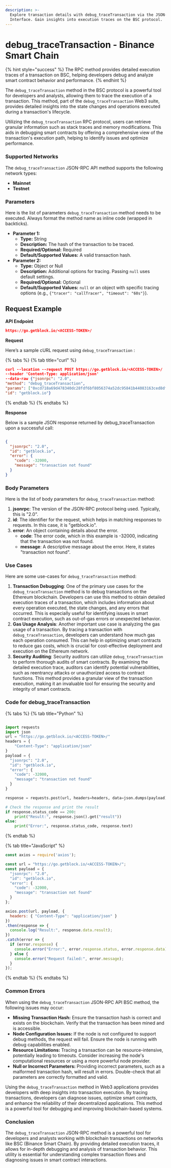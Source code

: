```yaml
---
description: >-
  Explore transaction details with debug_traceTransaction via the JSON-RPC API
  Interface. Gain insights into execution traces on the BSC protocol.
---
```


# debug\_traceTransaction - Binance Smart Chain

{% hint style="success" %}
The RPC method provides detailed execution traces of a transaction on BSC, helping developers debug and analyze smart contract behavior and performance.
{% endhint %}

The `debug_traceTransaction` method in the BSC protocol is a powerful tool for developers and analysts, allowing them to trace the execution of a transaction. This method, part of the `debug_traceTransaction` Web3 suite, provides detailed insights into the state changes and operations executed during a transaction's lifecycle.

Utilizing the `debug_traceTransaction` RPC protocol, users can retrieve granular information such as stack traces and memory modifications. This aids in debugging smart contracts by offering a comprehensive view of the transaction's execution path, helping to identify issues and optimize performance.

### Supported Networks

The `debug_traceTransaction` JSON-RPC API method supports the following network types:

* **Mainnet**
* **Testnet**

### Parameters

Here is the list of parameters `debug_traceTransaction` method needs to be executed. Always format the method name as inline code (wrapped in backticks).

* **Parameter 1:**
  * **Type:** String
  * **Description:** The hash of the transaction to be traced.
  * **Required/Optional:** Required
  * **Default/Supported Values:** A valid transaction hash.
* **Parameter 2:**
  * **Type:** Object or Null
  * **Description:** Additional options for tracing. Passing `null` uses default settings.
  * **Required/Optional:** Optional
  * **Default/Supported Values:** `null` or an object with specific tracing options (e.g., `{"tracer": "callTracer", "timeout": "60s"}`).

## Request Example

**API Endpoint**

```json
https://go.getblock.io/<ACCESS-TOKEN>/
```

**Request**

Here’s a sample cURL request using `debug_traceTransaction` :

{% tabs %}
{% tab title="curl" %}
```json
curl --location --request POST https://go.getblock.io/<ACCESS-TOKEN>/
--header 'Content-Type: application/json' 
--data-raw {"jsonrpc": "2.0",
"method": "debug_traceTransaction",
"params": ["0xcd718a69d478340dc28fdf6bf8056374a52dc95841b44083163ced8dfe29310c", null],
"id": "getblock.io"}
```
{% endtab %}
{% endtabs %}

**Response**

Below is a sample JSON response returned by debug\_traceTransaction upon a successful call:

```json

{
  "jsonrpc": "2.0",
  "id": "getblock.io",
  "error": {
    "code": -32000,
    "message": "transaction not found"
  }
}

```

### Body Parameters

Here is the list of body parameters for `debug_traceTransaction` method:

1. **jsonrpc**: The version of the JSON-RPC protocol being used. Typically, this is "2.0".
2. **id**: The identifier for the request, which helps in matching responses to requests. In this case, it is "getblock.io".
3. **error**: An object containing details about the error.
   * **code**: The error code, which in this example is -32000, indicating that the transaction was not found.
   * **message**: A descriptive message about the error. Here, it states "transaction not found".

### Use Cases

Here are some use-cases for `debug_traceTransaction` method:

1. **Transaction Debugging**: One of the primary use cases for the `debug_traceTransaction` method is to debug transactions on the Ethereum blockchain. Developers can use this method to obtain detailed execution traces of a transaction, which includes information about every operation executed, the state changes, and any errors that occurred. This is especially useful for identifying issues in smart contract execution, such as out-of-gas errors or unexpected behavior.
2. **Gas Usage Analysis**: Another important use case is analyzing the gas usage of a transaction. By tracing a transaction with `debug_traceTransaction`, developers can understand how much gas each operation consumed. This can help in optimizing smart contracts to reduce gas costs, which is crucial for cost-effective deployment and execution on the Ethereum network.
3. **Security Auditing**: Security auditors can utilize `debug_traceTransaction` to perform thorough audits of smart contracts. By examining the detailed execution trace, auditors can identify potential vulnerabilities, such as reentrancy attacks or unauthorized access to contract functions. This method provides a granular view of the transaction execution, making it an invaluable tool for ensuring the security and integrity of smart contracts.

### Code for debug\_traceTransaction

{% tabs %}
{% tab title="Python" %}
```python

import requests
import json
url = "https://go.getblock.io/<ACCESS-TOKEN>/"
headers = {
    "Content-Type": "application/json"
}
payload = {
  "jsonrpc": "2.0",
  "id": "getblock.io",
  "error": {
    "code": -32000,
    "message": "transaction not found"
  }
}

response = requests.post(url, headers=headers, data=json.dumps(payload))

# Check the response and print the result
if response.status_code == 200:
    print("Result:", response.json().get("result"))
else:
    print("Error:", response.status_code, response.text)

```
{% endtab %}

{% tab title="JavaScript" %}
```javascript
const axios = require('axios');

const url = "https://go.getblock.io/<ACCESS-TOKEN>/";
const payload = {
  "jsonrpc": "2.0",
  "id": "getblock.io",
  "error": {
    "code": -32000,
    "message": "transaction not found"
  }
};

axios.post(url, payload, {
  headers: { "Content-Type": "application/json" }
})
.then(response => {
  console.log("Result:", response.data.result);
})
.catch(error => {
  if (error.response) {
    console.error("Error:", error.response.status, error.response.data);
  } else {
    console.error("Request failed:", error.message);
  }
});
```
{% endtab %}
{% endtabs %}

### Common Errors

When using the `debug_traceTransaction` JSON-RPC API BSC method, the following issues may occur:

* **Missing Transaction Hash:** Ensure the transaction hash is correct and exists on the blockchain. Verify that the transaction has been mined and is accessible.
* **Node Configuration Issues:** If the node is not configured to support debug methods, the request will fail. Ensure the node is running with debug capabilities enabled.
* **Resource Limitations:** Tracing a transaction can be resource-intensive, potentially leading to timeouts. Consider increasing the node's computational resources or using a more powerful node provider.
* **Null or Incorrect Parameters:** Providing incorrect parameters, such as a malformed transaction hash, will result in errors. Double-check that all parameters are correctly formatted and valid.

Using the `debug_traceTransaction` method in Web3 applications provides developers with deep insights into transaction execution. By tracing transactions, developers can diagnose issues, optimize smart contracts, and enhance the reliability of their decentralized applications. This method is a powerful tool for debugging and improving blockchain-based systems.

### Conclusion

The `debug_traceTransaction` JSON-RPC method is a powerful tool for developers and analysts working with blockchain transactions on networks like BSC (Binance Smart Chain). By providing detailed execution traces, it allows for in-depth debugging and analysis of transaction behavior. This utility is essential for understanding complex transaction flows and diagnosing issues in smart contract interactions.
